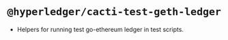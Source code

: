# `@hyperledger/cacti-test-geth-ledger`

- Helpers for running test go-ethereum ledger in test scripts.
